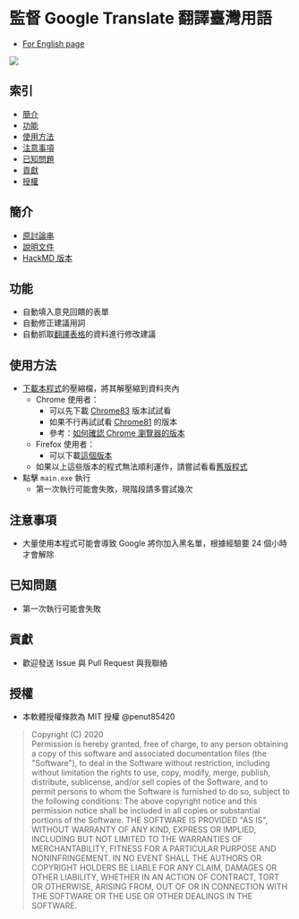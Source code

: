 # 監督 Google Translate 翻譯臺灣用語

- [For English page](/README/en.md)

![](https://i.imgur.com/WGuxu1U.png)

## 索引
- [簡介](#%e7%b0%a1%e4%bb%8b)
- [功能](#%e5%8a%9f%e8%83%bd)
- [使用方法](#%e4%bd%bf%e7%94%a8%e6%96%b9%e6%b3%95)
- [注意事項](#%e6%b3%a8%e6%84%8f%e4%ba%8b%e9%a0%85)
- [已知問題](#%e5%b7%b2%e7%9f%a5%e5%95%8f%e9%a1%8c)
- [貢獻](#%e8%b2%a2%e7%8d%bb)
- [授權](#%e6%8e%88%e6%ac%8a)

## 簡介
+ [原討論串](https://tinyurl.com/y7y5w3xg)
+ [說明文件](https://tinyurl.com/y8htcwak)
+ [HackMD 版本](https://hackmd.io/@PenutChen/r1NjVCmoI)

## 功能
+ 自動填入意見回饋的表單
+ 自動修正建議用詞
+ 自動抓取[翻譯表格](https://tinyurl.com/y85wgm3a)的資料進行修改建議

## 使用方法
+ [下載本程式](https://git.io/Jf2Sj)的壓縮檔，將其解壓縮到資料夾內
  + Chrome 使用者：
    + 可以先下載 [Chrome83](https://git.io/JfrGk) 版本試試看
    + 如果不行再試試看 [Chrome81](https://git.io/JfrGJ) 的版本
    + 參考：[如何確認 Chrome 瀏覽器的版本](https://tinyurl.com/y44kw7z4)
  + Firefox 使用者：
    + 可以下載[這個版本](https://git.io/JfrGI)
  + 如果以上這些版本的程式無法順利運作，請嘗試看看[舊版程式](https://git.io/Jf2bu)
+ 點擊 `main.exe` 執行
  + 第一次執行可能會失敗，現階段請多嘗試幾次

## 注意事項
+ 大量使用本程式可能會導致 Google 將你加入黑名單，根據經驗要 24 個小時才會解除

## 已知問題
+ 第一次執行可能會失敗

## 貢獻
+ 歡迎發送 Issue 與 Pull Request 與我聯絡

## 授權
+ 本軟體授權條款為 MIT 授權 @penut85420
>Copyright (C) 2020  
>Permission is hereby granted, free of charge, to any person obtaining a copy of this software and associated documentation files (the "Software"), to deal in the Software without restriction, including without limitation the rights to use, copy, modify, merge, publish, distribute, sublicense, and/or sell copies of the Software, and to permit persons to whom the Software is furnished to do so, subject to the following conditions:
>The above copyright notice and this permission notice shall be included in all copies or substantial portions of the Software.
>THE SOFTWARE IS PROVIDED "AS IS", WITHOUT WARRANTY OF ANY KIND, EXPRESS OR IMPLIED, INCLUDING BUT NOT LIMITED TO THE WARRANTIES OF MERCHANTABILITY, FITNESS FOR A PARTICULAR PURPOSE AND NONINFRINGEMENT. IN NO EVENT SHALL THE AUTHORS OR COPYRIGHT HOLDERS BE LIABLE FOR ANY CLAIM, DAMAGES OR OTHER LIABILITY, WHETHER IN AN ACTION OF CONTRACT, TORT OR OTHERWISE, ARISING FROM, OUT OF OR IN CONNECTION WITH THE SOFTWARE OR THE USE OR OTHER DEALINGS IN THE SOFTWARE.